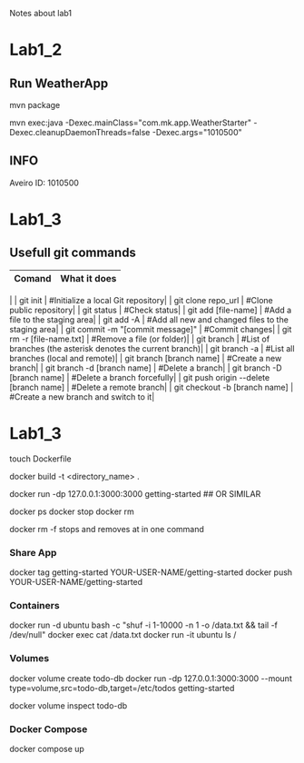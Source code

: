 Notes about lab1
# Lab1_2

## Run WeatherApp

mvn package

mvn exec:java -Dexec.mainClass="com.mk.app.WeatherStarter" -Dexec.cleanupDaemonThreads=false -Dexec.args="1010500" 

## INFO

Aveiro ID: 1010500


# Lab1_3
## Usefull git commands
| Comand | What it does |
| ------ | ------------ |
|
| git init	                               | #Initialize a local Git repository|
| git clone repo_url	                   | #Clone public repository|
| git status	                           | #Check status|
| git add [file-name]	                   | #Add a file to the staging area|
| git add -A	                           | #Add all new and changed files to the staging area|
| git commit -m "[commit message]"	       | #Commit changes|
| git rm -r [file-name.txt]     	       | #Remove a file (or folder)|
| git branch	                           | #List of branches (the asterisk denotes the current branch)|
| git branch -a	                           | #List all branches (local and remote)|
| git branch [branch name]	               | #Create a new branch|
| git branch -d [branch name]	           | #Delete a branch|
| git branch -D [branch name]	           | #Delete a branch forcefully|
| git push origin --delete [branch name]   | #Delete a remote branch|
| git checkout -b [branch name]	           | #Create a new branch and switch to it|

# Lab1_3

touch Dockerfile 

docker build -t <directory_name> .

docker run -dp 127.0.0.1:3000:3000 getting-started  ## OR SIMILAR

docker ps
docker stop <the-container-id>
docker rm <the-container-id>

docker rm -f <the-container-id> stops and removes at in one command

### Share App
docker tag getting-started YOUR-USER-NAME/getting-started
docker push YOUR-USER-NAME/getting-started

### Containers
docker run -d ubuntu bash -c "shuf -i 1-10000 -n 1 -o /data.txt && tail -f /dev/null"
docker exec <container-id> cat /data.txt
docker run -it ubuntu ls /

### Volumes
docker volume create todo-db
docker run -dp 127.0.0.1:3000:3000 --mount type=volume,src=todo-db,target=/etc/todos getting-started

docker volume inspect todo-db

### Docker Compose
docker compose up
